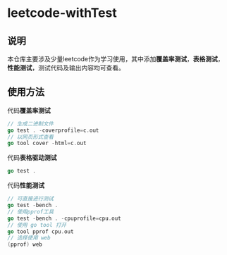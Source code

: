 # leetcode-withTest

## 说明
本仓库主要涉及少量leetcode作为学习使用，其中添加**覆盖率测试**，**表格测试**，**性能测试**，测试代码及输出内容均可查看。

## 使用方法

代码**覆盖率测试**
```go
// 生成二进制文件
go test . -coverprofile=c.out
// 以网页形式查看
go tool cover -html=c.out
```

代码**表格驱动测试**
```go
go test .
```

代码**性能测试**
```go
// 可直接进行测试
go test -bench .
// 使用pprof工具
go test -bench . -cpuprofile=cpu.out
// 使用 go tool 打开
go tool pprof cpu.out
// 选择使用 web
(pprof) web
```
